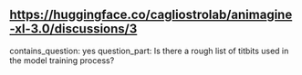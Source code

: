 ## https://huggingface.co/cagliostrolab/animagine-xl-3.0/discussions/3

contains_question: yes
question_part: Is there a rough list of titbits used in the model training process?